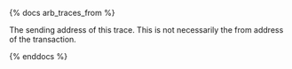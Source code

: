 {% docs arb_traces_from %}

The sending address of this trace. This is not necessarily the from address of the transaction. 

{% enddocs %}